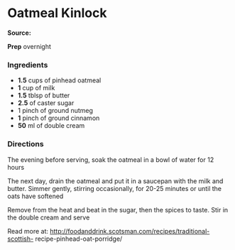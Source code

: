 #  Oatmeal Kinlock

**Source:** [](https://foodanddrink.scotsman.com/recipes/traditional-scottish-recipe-pinhead-oat-porridge/)

**Prep** overnight

###  Ingredients

  *  **1.5** cups of pinhead oatmeal 
  *  **1** cup of milk
  *  **1.5** tblsp of butter
  *   **2.5** of caster sugar
  * 1 pinch of ground nutmeg 
  *  **1** pinch of ground cinnamon
  *  **50** ml of double cream
  
  

###  Directions

The evening before serving, soak the oatmeal in a bowl of water for 12 hours

The next day, drain the oatmeal and put it in a saucepan with the milk and
butter. Simmer gently, stirring occasionally, for 20-25 minutes or until the
oats have softened

Remove from the heat and beat in the sugar, then the spices to taste. Stir in
the double cream and serve

Read more at: http://foodanddrink.scotsman.com/recipes/traditional-scottish-
recipe-pinhead-oat-porridge/

